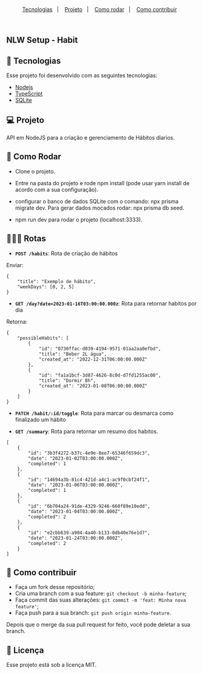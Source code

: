 <p align="center">
  <a href="#-tecnologias">Tecnologias</a>&nbsp;&nbsp;&nbsp;|&nbsp;&nbsp;&nbsp;
  <a href="#-projeto">Projeto</a>&nbsp;&nbsp;&nbsp;|&nbsp;&nbsp;&nbsp;
  <a href="#-como-rodar">Como rodar</a>&nbsp;&nbsp;&nbsp;|&nbsp;&nbsp;&nbsp;
  <a href="#-como-contribuir">Como contribuir</a>&nbsp;&nbsp;&nbsp;
  </p>

<br>

## NLW Setup - Habit

## 🚀 Tecnologias

Esse projeto foi desenvolvido com as seguintes tecnologias:

- [Nodejs](https://nodejs.org/en/)
- [TypeScript](https://www.typescriptlang.org/)
- [SQLite](https://www.sqlite.org/index.html)

## 💻 Projeto

API em NodeJS para a criação e gerenciamento de Hábitos diarios.


## 🚀 Como Rodar

- Clone o projeto.
- Entre na pasta do projeto e rode npm install (pode usar yarn install de acordo com a sua configuração).
- configurar o banco de dados SQLite com o comando: npx prisma migrate dev. Para gerar dados mocados rodar: npx prisma db seed.

- npm run dev para rodar o projeto (localhost:3333).

## 👩🏿‍💻 Rotas

- **`POST /habits`**: Rota de criação de hábitos

Enviar:
```
{
    "title": "Exemplo de hábito",
    "weekDays": [0, 2, 5]
}
```

- **`GET /day?date=2023-01-16T03:00:00.000z`**: Rota para retornar habitos por dia

Retorna:
```
{
    "possibleHabits": [
        {
            "id": "0730ffac-d039-4194-9571-01aa2aa0efbd",
            "title": "Beber 2L água",
            "created_at": "2022-12-31T06:00:00.000Z"
        },
        {
            "id": "fa1a1bcf-3d87-4626-8c0d-d7fd1255ac00",
            "title": "Dormir 8h",
            "created_at": "2023-01-08T06:00:00.000Z"
        }
    ]
}
```

- **`PATCH /habit/:id/toggle`**: Rota para marcar ou desmarca como finalizado um hábito

- **`GET /summary`**: Rota para retornar um resumo dos habitos.

```
[
    {
        "id": "3b3f4272-b37c-4e9e-8ee7-65346f659dc3",
        "date": "2023-01-02T03:00:00.000Z",
        "completed": 1
    },
    {
        "id": "14694a3b-81c4-421d-a4c1-ac9f0cbf24f1",
        "date": "2023-01-06T03:00:00.000Z",
        "completed": 1
    },
    {
        "id": "6b704a24-91de-4329-9246-660f89e10edd",
        "date": "2023-01-04T03:00:00.000Z",
        "completed": 2
    },
    {
        "id": "e2cbb639-a904-4a40-b133-0db40e76e1d7",
        "date": "2023-01-24T03:00:00.000Z",
        "completed": 2
    }
]
```

## 🤔 Como contribuir

- Faça um fork desse repositório;
- Cria uma branch com a sua feature: `git checkout -b minha-feature`;
- Faça commit das suas alterações: `git commit -m 'feat: Minha nova feature'`;
- Faça push para a sua branch: `git push origin minha-feature`.

Depois que o merge da sua pull request for feito, você pode deletar a sua branch.

## 📝 Licença

Esse projeto está sob a licença MIT.
